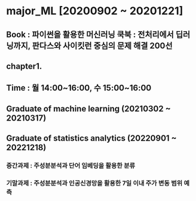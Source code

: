 # major_ML [20200902 ~ 20201221]

## Book : 파이썬을 활용한 머신러닝 쿡북 : 전처리에서 딥러닝까지, 판다스와 사이킷런 중심의 문제 해결 200선

## chapter1. 


## Time : 월 14:00~16:00, 수 15:00~16:00


## Graduate of machine learning (20210302 ~ 20210317)

## Graduate of statistics analytics (20220901 ~ 20221218)
### 중간과제 : 주성분분석과 단어 임베딩을 활용한 분류
### 기말과제 : 주성분분석과 인공신경망을 활용한 7일 이내 주가 변동 범위 예측

